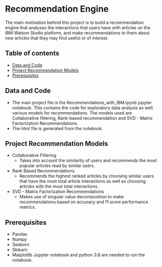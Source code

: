 # Recommendation Engine
> 
The main motivation behind this project is to build a recommendation engine that analyses the interactions that users have with articles on the IBM Watson Studio platform, and make recommendations to them about new articles that they may find useful or of interest.

## Table of contents
* [Data and Code](#data-and-code)
* [Project Recommendation Models](#project-recommendation-models)
* [Prerequisites](#prerequisites)

## Data and Code
* The main project file is the Recommendations_with_IBM.ipynb jupyter notebook. This contains the code for exploratory data analysis as well various models for recommendations. The models used are Collaborative filtering, Rank-based recommendation and SVD - Matrix Factorization Recommendations.
* The html file is generated from the notebook. 

## Project Recommendation Models
* Collaborative Filtering
    * Takes into account the similarity of users and recommends the most popular articles read by similar users.
* Rank Based Recommendations
    * Recommends the highest ranked articles by choosing similar users that have the most total article interactions as well as choosing articles with the most total interactions.
* SVD - Matrix Factorization Recommendations
    * Makes use of singular value decomposition to make recommendations based on accuracy and f1 score performance metrics.
## Prerequisites
* Pandas
* Numpy
* Seaborn
* Sklearn
* Matplotlib
Jupyter notebook and python 3.6 are needed to run the notebook.

